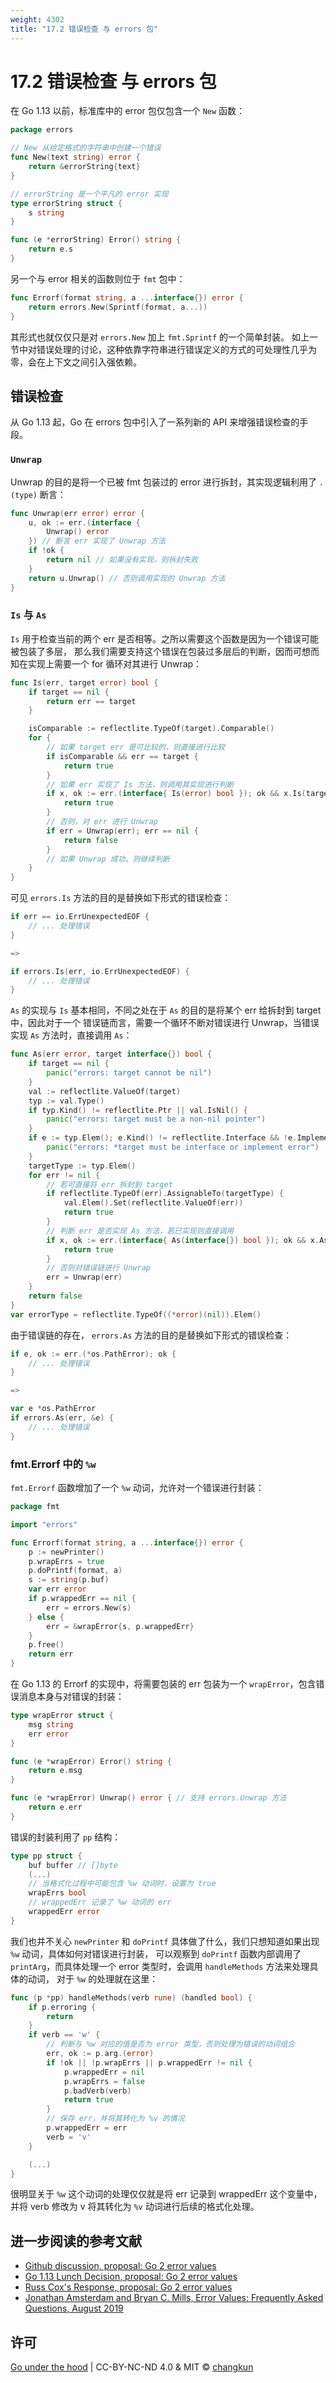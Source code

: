 ```yaml
---
weight: 4302
title: "17.2 错误检查 与 errors 包"
---
```



# 17.2 错误检查 与 errors 包

在 Go 1.13 以前，标准库中的 error 包仅包含一个 `New` 函数：

```go
package errors

// New 从给定格式的字符串中创建一个错误
func New(text string) error {
	return &errorString{text}
}

// errorString 是一个平凡的 error 实现
type errorString struct {
	s string
}

func (e *errorString) Error() string {
	return e.s
}
```

另一个与 error 相关的函数则位于 `fmt` 包中：

```go
func Errorf(format string, a ...interface{}) error {
	return errors.New(Sprintf(format, a...))
}
```

其形式也就仅仅只是对 `errors.New` 加上 `fmt.Sprintf` 的一个简单封装。
如上一节中对错误处理的讨论，这种依靠字符串进行错误定义的方式的可处理性几乎为零，会在上下文之间引入强依赖。

## 错误检查

从 Go 1.13 起，Go 在 errors 包中引入了一系列新的 API 来增强错误检查的手段。

### `Unwrap`

Unwrap 的目的是将一个已被 fmt 包装过的 error 进行拆封，其实现逻辑利用了 `.(type)` 断言：

```go
func Unwrap(err error) error {
	u, ok := err.(interface {
		Unwrap() error
	}) // 断言 err 实现了 Unwrap 方法
	if !ok {
		return nil // 如果没有实现，则拆封失败
	}
	return u.Unwrap() // 否则调用实现的 Unwrap 方法
}
```

### `Is` 与 `As`

`Is` 用于检查当前的两个 err 是否相等。之所以需要这个函数是因为一个错误可能被包装了多层，
那么我们需要支持这个错误在包装过多层后的判断，因而可想而知在实现上需要一个 for 循环对其进行 Unwrap：

```go
func Is(err, target error) bool {
	if target == nil {
		return err == target
	}

	isComparable := reflectlite.TypeOf(target).Comparable()
	for {
		// 如果 target err 是可比较的，则直接进行比较
		if isComparable && err == target {
			return true
		}
		// 如果 err 实现了 Is 方法，则调用其实现进行判断
		if x, ok := err.(interface{ Is(error) bool }); ok && x.Is(target) {
			return true
		}
		// 否则，对 err 进行 Unwrap
		if err = Unwrap(err); err == nil {
			return false
		}
		// 如果 Unwrap 成功，则继续判断
	}
}
```

可见 `errors.Is` 方法的目的是替换如下形式的错误检查：

```go
if err == io.ErrUnexpectedEOF {
	// ... 处理错误
}

=>

if errors.Is(err, io.ErrUnexpectedEOF) {
	// ... 处理错误
}
```

`As` 的实现与 `Is` 基本相同，不同之处在于 `As` 的目的是将某个 err 给拆封到 target 中，因此对于一个
错误链而言，需要一个循环不断对错误进行 Unwrap，当错误实现 `As` 方法时，直接调用 `As`：

```go
func As(err error, target interface{}) bool {
	if target == nil {
		panic("errors: target cannot be nil")
	}
	val := reflectlite.ValueOf(target)
	typ := val.Type()
	if typ.Kind() != reflectlite.Ptr || val.IsNil() {
		panic("errors: target must be a non-nil pointer")
	}
	if e := typ.Elem(); e.Kind() != reflectlite.Interface && !e.Implements(errorType) {
		panic("errors: *target must be interface or implement error")
	}
	targetType := typ.Elem()
	for err != nil {
		// 若可直接将 err 拆封到 target
		if reflectlite.TypeOf(err).AssignableTo(targetType) {
			val.Elem().Set(reflectlite.ValueOf(err))
			return true
		}
		// 判断 err 是否实现 As 方法，若已实现则直接调用
		if x, ok := err.(interface{ As(interface{}) bool }); ok && x.As(target) {
			return true
		}
		// 否则对错误链进行 Unwrap
		err = Unwrap(err)
	}
	return false
}
var errorType = reflectlite.TypeOf((*error)(nil)).Elem()
```

由于错误链的存在， `errors.As` 方法的目的是替换如下形式的错误检查：

```go
if e, ok := err.(*os.PathError); ok {
	// ... 处理错误
}

=>

var e *os.PathError
if errors.As(err, &e) {
	// ... 处理错误
}
```

### fmt.Errorf 中的 `%w`

`fmt.Errorf` 函数增加了一个 `%w` 动词，允许对一个错误进行封装：

```go
package fmt

import "errors"

func Errorf(format string, a ...interface{}) error {
	p := newPrinter()
	p.wrapErrs = true
	p.doPrintf(format, a)
	s := string(p.buf)
	var err error
	if p.wrappedErr == nil {
		err = errors.New(s)
	} else {
		err = &wrapError{s, p.wrappedErr}
	}
	p.free()
	return err
}
```

在 Go 1.13 的 Errorf 的实现中，将需要包装的 err 包装为一个 `wrapError`，包含错误消息本身与对错误的封装：

```go
type wrapError struct {
	msg string
	err error
}

func (e *wrapError) Error() string {
	return e.msg
}

func (e *wrapError) Unwrap() error { // 支持 errors.Unwrap 方法
	return e.err
}
```

错误的封装利用了 `pp` 结构：

```go
type pp struct {
	buf buffer // []byte
	(...)
	// 当格式化过程中可能包含 %w 动词时，设置为 true
	wrapErrs bool
	// wrappedErr 记录了 %w 动词的 err
	wrappedErr error
}
```

我们也并不关心 `newPrinter` 和 `doPrintf` 具体做了什么，我们只想知道如果出现 `%w` 动词，具体如何对错误进行封装，
可以观察到 `doPrintf` 函数内部调用了 `printArg`，而具体处理一个 error 类型时，会调用 `handleMethods` 方法来处理具体的动词，
对于 `%w` 的处理就在这里：

```go
func (p *pp) handleMethods(verb rune) (handled bool) {
	if p.erroring {
		return
	}
	if verb == 'w' {
		// 判断与 %w 对应的值是否为 error 类型，否则处理为错误的动词组合
		err, ok := p.arg.(error)
		if !ok || !p.wrapErrs || p.wrappedErr != nil {
			p.wrappedErr = nil
			p.wrapErrs = false
			p.badVerb(verb)
			return true
		}
		// 保存 err，并将其转化为 %v 的情况
		p.wrappedErr = err
		verb = 'v'
	}

	(...)
}
```

很明显关于 `%w` 这个动词的处理仅仅就是将 err 记录到 wrappedErr 这个变量中，
并将 verb 修改为 v 将其转化为 `%v` 动词进行后续的格式化处理。

## 进一步阅读的参考文献

- [Github discussion, proposal: Go 2 error values](https://github.com/golang/go/issues/29934)
- [Go 1.13 Lunch Decision, proposal: Go 2 error values](https://github.com/golang/go/issues/29934#issuecomment-489682919)
- [Russ Cox's Response, proposal: Go 2 error values](https://github.com/golang/go/issues/29934#issuecomment-490087200)
- [Jonathan Amsterdam and Bryan C. Mills, Error Values: Frequently Asked Questions, August 2019](https://github.com/golang/go/wiki/ErrorValueFAQ)

## 许可

[Go under the hood](https://github.com/changkun/go-under-the-hood) | CC-BY-NC-ND 4.0 & MIT &copy; [changkun](https://changkun.de)
